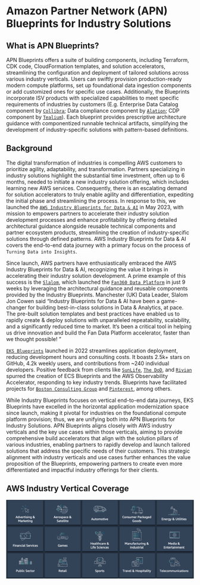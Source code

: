 # Amazon Partner Network (APN) Blueprints for Industry Solutions

## What is APN Blueprints?

APN Blueprints offers a suite of building components, including Terraform, CDK code, CloudFormation templates, and solution accelerators, streamlining the configuration and deployment of tailored solutions across various industry verticals. Users can swiftly provision production-ready modern compute platforms, set up foundational data ingestion components or add customized ones for specific use cases. Additionally, the Blueprints incorporate ISV products with specialized capabilities to meet specific requirements of industries by customers (E.g. Enterprise Data Catalog component by [`Collibra`](https://www.collibra.com/us/en); Data compliance component by [`Alation`](https://www.alation.com/); CDP component by [`Tealium`](https://tealium.com/)). Each blueprint provides prescriptive architecture guidance with componentized runnable technical artifacts, simplifying the development of industry-specific solutions with pattern-based definitions. 
 
## Background

The digital transformation of industries is compelling AWS customers to prioritize agility, adaptability, and transformation. Partners specializing in industry solutions highlight the substantial time investment, often up to 6 months, needed to initiate a new industry solution offering, which includes learning new AWS services. Consequently, there is an escalating demand for solution accelerators  to truly enable agility and differentiation, expediting the initial phase and streamlining the process. In response to this, we launched the [`AWS Industry Blueprints for Data & AI`](./index1.md) in May 2023, with mission to empowers partners to accelerate their industry solution development processes and enhance profitability by offering detailed architectural guidance alongside reusable technical components and partner ecosystem products, streamlining the creation of industry-specific solutions through defined patterns. AWS Industry Blueprints for Data & AI covers the end-to-end data journey with a primary focus on the process of `Turning Data into Insights`. 

Since launch, AWS partners have enthusiastically embraced the AWS Industry Blueprints for Data & AI, recognizing the value it brings in accelerating their industry solution development. A prime example of this success is the [`Slalom`](https://www.slalom.com/us/en), which launched the [`Fan360 Data Platform`](https://aws.amazon.com/blogs/apn/game-on-getting-the-most-out-of-slalom-sports-fan-engagement-data-platform-accelerator/) in just 9 weeks by leveraging the architectural guidance and reusable components provided by the Industry Blueprints. Manchester (UK) Data Leader, Slalom Jon Cowen said “Industry Blueprints for Data & AI have been a game-changer for building best-in-class solutions in Data & Analytics, at pace.
The pre-built solution templates and best practices have enabled us to rapidly create & deploy solutions with unparalleled repeatability, scalability, and a significantly reduced time to market.
It‘s been a critical tool in helping us drive innovation and build the Fan Data Platform accelerator, faster than we thought possible! ”

[`EKS Blueprints`](https://aws.amazon.com/blogs/containers/bootstrapping-clusters-with-eks-blueprints/) launched in 2022 streamlines application deployment, reducing development hours and consulting costs. It boasts 2.5k+ stars on GitHub, 4.2k weekly users, and contributions from ~240 individual developers. Positive feedback from clients like [`SunLife`](https://www.sunlife.com/en/), [`The DoD`](https://www.defense.gov/), and [`Rivian`](https://rivian.com/) spurred the creation of ECS Blueprints and the AWS Observability Accelerator, responding to key industry trends. Blueprints have facilitated projects for [`Boston Consulting Group`](https://www.bcg.com/) and [`Pinterest`](https://www.pinterest.com/), among others.

While Industry Blueprints focuses on vertical end-to-end data journeys, EKS Blueprints have excelled in the horizontal application modernization space since launch, making it pivotal for industries on the foundational compute platform provision; thus, we are unifying both into APN Blueprints for Industry Solutions. APN Blueprints aligns closely with AWS industry verticals and the key use cases within those verticals, aiming to provide comprehensive build accelerators that align with the solution pillars of various industries, enabling partners to rapidly develop and launch tailored solutions that address the specific needs of their customers. This strategic alignment with industry verticals and use cases further enhances the value proposition of the Blueprints, empowering partners to create even more differentiated and impactful industry offerings for their clients.

## AWS Industry Vertical Coverage

![verticals](./assets/images/verticals.png)